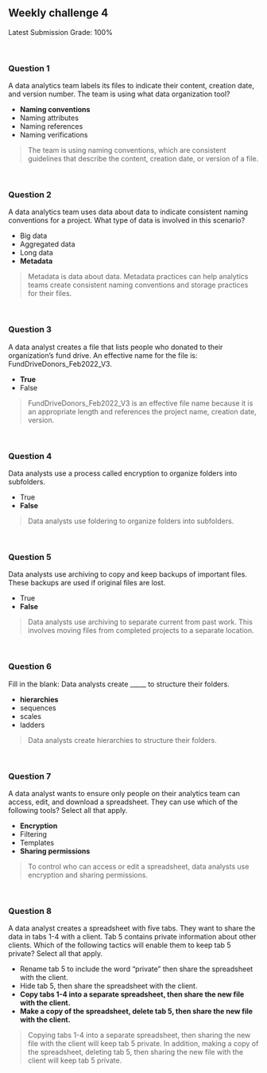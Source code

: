 ## Weekly challenge 4

Latest Submission Grade: 100%

&nbsp;

### Question 1

A data analytics team labels its files to indicate their content, creation date, and version number. The team is using what data organization tool?

* **Naming conventions** 
* Naming attributes
* Naming references
* Naming verifications

> The team is using naming conventions, which are consistent guidelines that describe the content, creation date, or version of a file.

&nbsp;

### Question 2
A data analytics team uses data about data to indicate consistent naming conventions for a project. What type of data is involved in this scenario?

* Big data
* Aggregated data
* Long data
* **Metadata**


> Metadata is data about data. Metadata practices can help analytics teams create consistent naming conventions and storage practices for their files.
  
&nbsp;

### Question 3
A data analyst creates a file that lists people who donated to their organization’s fund drive. An effective name for the file is: FundDriveDonors_Feb2022_V3. 



* **True**
* False


> FundDriveDonors_Feb2022_V3 is an effective file name because it is an appropriate length and references the project name, creation date, version.

&nbsp;

### Question 4
Data analysts use a process called encryption to organize folders into subfolders.

* True
* **False**

> Data analysts use foldering to organize folders into subfolders.

&nbsp;

### Question 5

Data analysts use archiving to copy and keep backups of important files. These backups are used if original files are lost.


* True
* **False**

> Data analysts use archiving to separate current from past work. This involves moving files from completed projects to a separate location.

&nbsp;

### Question 6
Fill in the blank: Data analysts create _____ to structure their folders.


* **hierarchies**
* sequences
* scales
* ladders


> Data analysts create hierarchies to structure their folders.

&nbsp;

### Question 7
A data analyst wants to ensure only people on their analytics team can access, edit, and download a spreadsheet. They can use which of the following tools? Select all that apply.


* **Encryption**
* Filtering
* Templates
* **Sharing permissions**

> To control who can access or edit a spreadsheet, data analysts use encryption and sharing permissions.

&nbsp;

### Question 8
A data analyst creates a spreadsheet with five tabs. They want to share the data in tabs 1-4 with a client. Tab 5 contains private information about other clients. Which of the following tactics will enable them to keep tab 5 private? Select all that apply.


* Rename tab 5 to include the word “private” then share the spreadsheet with the client.
* Hide tab 5, then share the spreadsheet with the client.
* **Copy tabs 1-4 into a separate spreadsheet, then share the new file with the client.**
* **Make a copy of the spreadsheet, delete tab 5, then share the new file with the client.**


> Copying tabs 1-4 into a separate spreadsheet, then sharing the new file with the client will keep tab 5 private. In addition, making a copy of the spreadsheet, deleting tab 5, then sharing the new file with the client will keep tab 5 private.
